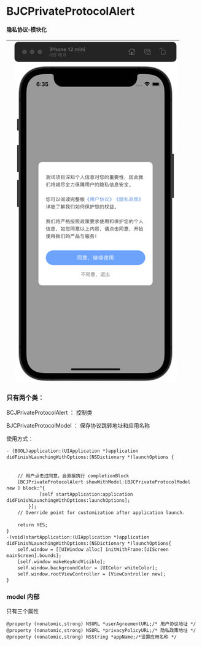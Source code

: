 # BJCPrivateProtocolAlert
#### 隐私协议-模块化
|  | ![image](BCJPrivateProtocolAlert/assets/image) |
|---|--:|
### 只有两个类： 
BCJPrivateProtocolAlert ： 
控制类

BJCPrivateProtocolModel  ： 
保存协议跳转地址和应用名称

使用方式：
```
- (BOOL)application:(UIApplication *)application didFinishLaunchingWithOptions:(NSDictionary *)launchOptions {
    
    
    // 用户点击过同意，会直接执行 completionBlock
    [BCJPrivateProtocolAlert showWithModel:[BJCPrivateProtocolModel new ] block:^{
            [self startApplication:application didFinishLaunchingWithOptions:launchOptions];
        }];
    // Override point for customization after application launch.
   
    return YES;
}
-(void)startApplication:(UIApplication *)application didFinishLaunchingWithOptions:(NSDictionary *)launchOptions{
    self.window = [[UIWindow alloc] initWithFrame:[UIScreen mainScreen].bounds];
    [self.window makeKeyAndVisible];
    self.window.backgroundColor = [UIColor whiteColor];
    self.window.rootViewController = [ViewController new];
}
```
###  model 内部
只有三个属性
```
@property (nonatomic,strong) NSURL *userAgreementURL;/* 用户协议地址 */
@property (nonatomic,strong) NSURL *privacyPolicyURL;/* 隐私政策地址 */
@property (nonatomic,strong) NSString *appName;/*设置应用名称 */ 
```